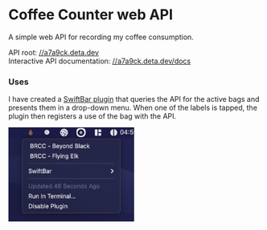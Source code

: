 # Coffee Counter web API

A simple web API for recording my coffee consumption.

API root: [//a7a9ck.deta.dev](//a7a9ck.deta.dev) <br>
Interactive API documentation: [//a7a9ck.deta.dev/docs](//a7a9ck.deta.dev/docs)

### Uses

I have created a [SwiftBar plugin](https://github.com/jhrcook/SwiftBar-Plugins/blob/master/coffee-tracker.1h.py) that queries the API for the active bags and presents them in a drop-down menu.
When one of the labels is tapped, the plugin then registers a use of the bag with the API.

<img src="https://github.com/jhrcook/SwiftBar-Plugins/blob/master/.assets/coffee-tracker-screenshot.png" width="250px">
